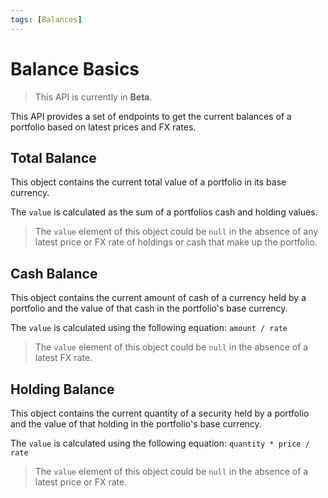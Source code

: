 ```yaml
---
tags: [Balances]
---
```


# Balance Basics

<!-- theme: info -->
> This API is currently in **Beta**.

This API provides a set of endpoints to get the current balances of a portfolio based on latest prices and FX rates.

## Total Balance

This object contains the current total value of a portfolio in its base currency.

The `value` is calculated as the sum of a portfolios cash and holding values.

<!-- theme: warning -->
> The `value` element of this object could be `null` in the absence of any latest price or FX rate of holdings or cash that make up the portfolio.

## Cash Balance

This object contains the current amount of cash of a currency held by a portfolio and the value of that cash in the portfolio's base currency.

The `value` is calculated using the following equation: `amount / rate` 

<!-- theme: warning -->
> The `value` element of this object could be `null` in the absence of a latest FX rate.

## Holding Balance

This object contains the current quantity of a security held by a portfolio and the value of that holding in the portfolio's base currency.

The `value` is calculated using the following equation: `quantity * price / rate` 

<!-- theme: warning -->
> The `value` element of this object could be `null` in the absence of a latest price or FX rate.
